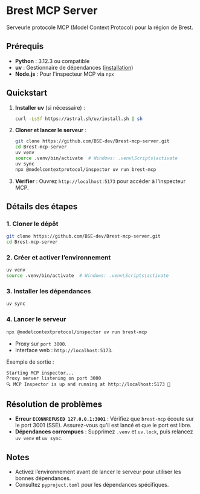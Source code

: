 # Brest MCP  Server

Serveurle protocole MCP (Model Context Protocol) pour la région de Brest.

## Prérequis
- **Python** : 3.12.3 ou compatible
- **uv** : Gestionnaire de dépendances ([installation](https://docs.astral.sh/uv/getting-started/installation/))
- **Node.js** : Pour l'inspecteur MCP via `npx`

## Quickstart
1. **Installer uv** (si nécessaire) :
   ```bash
   curl -LsSf https://astral.sh/uv/install.sh | sh
   ```
2. **Cloner et lancer le serveur** :
   ```bash
   git clone https://github.com/BSE-dev/Brest-mcp-server.git
   cd Brest-mcp-server
   uv venv
   source .venv/bin/activate  # Windows: .venv\Scripts\activate
   uv sync
   npx @modelcontextprotocol/inspector uv run brest-mcp
   ```
3. **Vérifier** : Ouvrez `http://localhost:5173` pour accéder à l'inspecteur MCP.

## Détails des étapes
### 1. Cloner le dépôt
```bash
git clone https://github.com/BSE-dev/Brest-mcp-server.git
cd Brest-mcp-server
```

### 2. Créer et activer l’environnement
```bash
uv venv
source .venv/bin/activate  # Windows: .venv\Scripts\activate
```

### 3. Installer les dépendances
```bash
uv sync
```

### 4. Lancer le serveur
```bash
npx @modelcontextprotocol/inspector uv run brest-mcp
```
- Proxy sur `port 3000`.
- Interface web : `http://localhost:5173`.

Exemple de sortie :
```
Starting MCP inspector...
Proxy server listening on port 3000
🔍 MCP Inspector is up and running at http://localhost:5173 🚀
```

## Résolution de problèmes
- **Erreur `ECONNREFUSED 127.0.0.1:3001`** : Vérifiez que `brest-mcp` écoute sur le port 3001 (SSE). Assurez-vous qu’il est lancé et que le port est libre.
- **Dépendances corrompues** : Supprimez `.venv` et `uv.lock`, puis relancez `uv venv` et `uv sync`.

## Notes
- Activez l’environnement avant de lancer le serveur pour utiliser les bonnes dépendances.
- Consultez `pyproject.toml` pour les dépendances spécifiques.
```